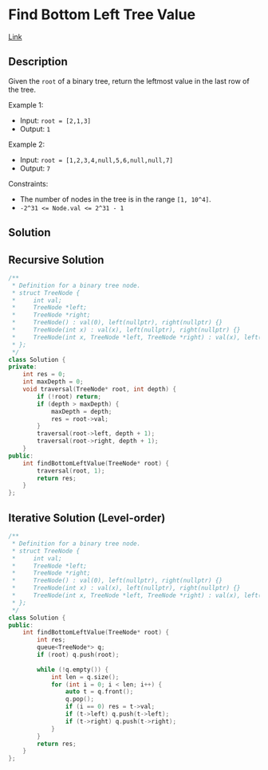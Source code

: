 # Find Bottom Left Tree Value

[Link](https://leetcode.com/problems/find-bottom-left-tree-value/description/)

## Description

Given the `root` of a binary tree, return the leftmost value in the last row of the tree.

Example 1:

- Input: `root = [2,1,3]`
- Output: `1`

Example 2:

- Input: `root = [1,2,3,4,null,5,6,null,null,7]`
- Output: `7`

Constraints:

- The number of nodes in the tree is in the range `[1, 10^4]`.
- `-2^31 <= Node.val <= 2^31 - 1`

## Solution

## Recursive Solution

```C++
/**
 * Definition for a binary tree node.
 * struct TreeNode {
 *     int val;
 *     TreeNode *left;
 *     TreeNode *right;
 *     TreeNode() : val(0), left(nullptr), right(nullptr) {}
 *     TreeNode(int x) : val(x), left(nullptr), right(nullptr) {}
 *     TreeNode(int x, TreeNode *left, TreeNode *right) : val(x), left(left), right(right) {}
 * };
 */
class Solution {
private:
    int res = 0;
    int maxDepth = 0;
    void traversal(TreeNode* root, int depth) {
        if (!root) return;
        if (depth > maxDepth) {
            maxDepth = depth;
            res = root->val;
        }
        traversal(root->left, depth + 1);
        traversal(root->right, depth + 1);
    }
public:
    int findBottomLeftValue(TreeNode* root) {
        traversal(root, 1);
        return res;
    }
};
```

## Iterative Solution (Level-order)

```C++
/**
 * Definition for a binary tree node.
 * struct TreeNode {
 *     int val;
 *     TreeNode *left;
 *     TreeNode *right;
 *     TreeNode() : val(0), left(nullptr), right(nullptr) {}
 *     TreeNode(int x) : val(x), left(nullptr), right(nullptr) {}
 *     TreeNode(int x, TreeNode *left, TreeNode *right) : val(x), left(left), right(right) {}
 * };
 */
class Solution {
public:
    int findBottomLeftValue(TreeNode* root) {
        int res;
        queue<TreeNode*> q;
        if (root) q.push(root);
        
        while (!q.empty()) {
            int len = q.size();
            for (int i = 0; i < len; i++) {
                auto t = q.front();
                q.pop();
                if (i == 0) res = t->val;
                if (t->left) q.push(t->left);
                if (t->right) q.push(t->right);
            }
        }
        return res;
    }
};
```
